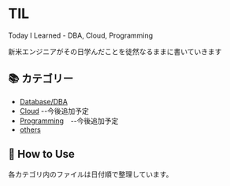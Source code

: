 # TIL
Today I Learned - DBA, Cloud, Programming

新米エンジニアがその日学んだことを徒然なるままに書いていきます

## 📚 カテゴリー
- [Database/DBA](./database/)
- [Cloud](./cloud/) --今後追加予定
- [Programming](./programming/)　--今後追加予定
- [others](./others/)

## 📖 How to Use
各カテゴリ内のファイルは日付順で整理しています。
